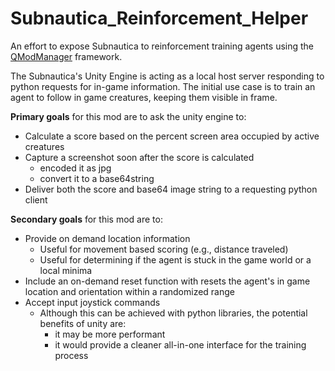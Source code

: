 # Subnautica_Reinforcement_Helper
An effort to expose Subnautica to reinforcement training agents using the [QModManager](https://github.com/SubnauticaModding/QModManager) framework.

The Subnautica's Unity Engine is acting as a local host server responding to python requests for in-game information.
The initial use case is to train an agent to follow in game creatures, keeping them visible in frame.

**Primary goals** for this mod are to ask the unity engine to:
 - Calculate a score based on the percent screen area occupied by active creatures
 - Capture a screenshot soon after the score is calculated
    - encoded it as jpg
    - convert it to a base64string
 - Deliver both the score and base64 image string to a requesting python client

**Secondary goals** for this mod are to:
 - Provide on demand location information
   - Useful for movement based scoring (e.g., distance traveled)
   - Useful for determining if the agent is stuck in the game world or a local minima
 - Include an on-demand reset function with resets the agent's in game location and orientation within a randomized range
 - Accept input joystick commands
    - Although this can be achieved with python libraries, the potential benefits of unity are: 
      - it may be more performant
      - it would provide a cleaner all-in-one interface for the training process
